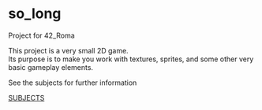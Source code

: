 # so_long
Project for 42_Roma

This project is a very small 2D game.  
Its purpose is to make you work with textures, sprites, and some other very basic gameplay elements.

See the subjects for further information

[SUBJECTS](Resources/en.subject.pdf)
